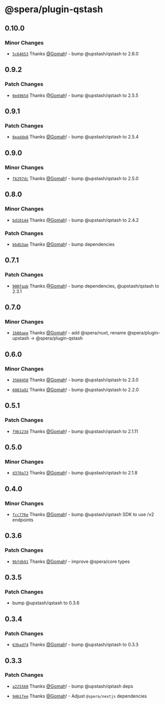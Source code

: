 # @spera/plugin-qstash

## 0.10.0

### Minor Changes

- [`5c64653`](https://github.com/Gomah/spera/commit/5c646535e88539e6c44017efabe0040e5aa62c21) Thanks [@Gomah](https://github.com/Gomah)! - bump @upstash/qstash to 2.6.0

## 0.9.2

### Patch Changes

- [`0e4965d`](https://github.com/Gomah/spera/commit/0e4965d815ebd4082c663387d6838eda6114cc0d) Thanks [@Gomah](https://github.com/Gomah)! - bump @upstash/qstash to 2.5.5

## 0.9.1

### Patch Changes

- [`0eadde8`](https://github.com/Gomah/spera/commit/0eadde8a25966a19e7bdae84554a4127c37cf53f) Thanks [@Gomah](https://github.com/Gomah)! - bump @upstash/qstash to 2.5.4

## 0.9.0

### Minor Changes

- [`f6297dc`](https://github.com/Gomah/spera/commit/f6297dc4b81f1af35186e78f373705ea4a7cce78) Thanks [@Gomah](https://github.com/Gomah)! - bump @upstash/qstash to 2.5.0

## 0.8.0

### Minor Changes

- [`bd10144`](https://github.com/Gomah/spera/commit/bd10144ab20daf0fc0e39842b46275bfc2647c81) Thanks [@Gomah](https://github.com/Gomah)! - bump @upstash/qstash to 2.4.2

### Patch Changes

- [`bbdb3ae`](https://github.com/Gomah/spera/commit/bbdb3aed4dcd395ab5634e3b23a8031988b59b1b) Thanks [@Gomah](https://github.com/Gomah)! - bump dependencies

## 0.7.1

### Patch Changes

- [`900faab`](https://github.com/Gomah/spera/commit/900faabdb4be64600bf7d57aedcc30cbd5a49ea7) Thanks [@Gomah](https://github.com/Gomah)! - bump dependencies, @upstash/qstash to 2.3.1

## 0.7.0

### Minor Changes

- [`1b86aee`](https://github.com/Gomah/spera/commit/1b86aee9ab3db4d8bf622b93b70f44e1e73ff451) Thanks [@Gomah](https://github.com/Gomah)! - add @spera/nuxt, rename @spera/plugin-upstash -> @spera/plugin-qstash

## 0.6.0

### Minor Changes

- [`3568458`](https://github.com/Gomah/spera/commit/356845834308714ce87c7c532aefd935f38840bd) Thanks [@Gomah](https://github.com/Gomah)! - bump @upstash/qstash to 2.3.0

- [`6083a92`](https://github.com/Gomah/spera/commit/6083a92215dac166dbe8bf6b47f19eb481fa1c2a) Thanks [@Gomah](https://github.com/Gomah)! - bump @upstash/qstash to 2.2.0

## 0.5.1

### Patch Changes

- [`f9b123d`](https://github.com/Gomah/spera/commit/f9b123d845538cbbbd4ecacb050530e8ea76ef41) Thanks [@Gomah](https://github.com/Gomah)! - bump @upstash/qstash to 2.1.11

## 0.5.0

### Minor Changes

- [`d370a73`](https://github.com/Gomah/spera/commit/d370a732c5523841137c8b517c512b7f7bd72517) Thanks [@Gomah](https://github.com/Gomah)! - bump @upstash/qstash to 2.1.8

## 0.4.0

### Minor Changes

- [`fcc776e`](https://github.com/Gomah/spera/commit/fcc776e947b92aba4f770d70cb145214ff38b2c3) Thanks [@Gomah](https://github.com/Gomah)! - bump @upstash/qstash SDK to use /v2 endpoints

## 0.3.6

### Patch Changes

- [`9bfdb91`](https://github.com/Gomah/spera/commit/9bfdb91c3bdf029a7cb01bf39686db0d8be4e0ca) Thanks [@Gomah](https://github.com/Gomah)! - improve @spera/core types

## 0.3.5

### Patch Changes

- bump @upstash/qstash to 0.3.6

## 0.3.4

### Patch Changes

- [`63bad74`](https://github.com/Gomah/spera/commit/63bad74615387d4b0433165e08ab986d1fe63fde) Thanks [@Gomah](https://github.com/Gomah)! - bump @upstash/qstash to 0.3.3

## 0.3.3

### Patch Changes

- [`a225560`](https://github.com/Gomah/spera/commit/a2255607023d5f681acb256dd75d33d42441a64e) Thanks [@Gomah](https://github.com/Gomah)! - bump @upstash/qstash deps

- [`9461fee`](https://github.com/Gomah/spera/commit/9461fee77ae57df87e5e02970c2810c0a608553b) Thanks [@Gomah](https://github.com/Gomah)! - Adjust `@spera/nextjs` dependencies

